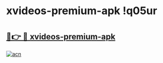 # xvideos-premium-apk !q05ur

# <h2><a href="https://pqu9xq.esa.edu.pl?title=xvideos-premium-apk&ref=q05ur">🔗👉 🔴 xvideos-premium-apk</a></h2>

[![acn](https://github.com/user-attachments/assets/0f9c940e-d8b0-45ae-aac7-cd30a18b3e1c)](https://pqu9xq.esa.edu.pl?title=xvideos-premium-apk&ref=q05ur)

